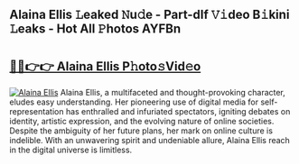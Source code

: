 ## Alaina Ellis 𝙻eaked 𝙽u𝚍e - Part-dIf 𝚅𝚒deo B𝚒kini 𝙻eaks - Hot All 𝙿hotos AYFBn

# <h2><a href="http://ld1a5t3.urlbe.top/?page=Alaina+Ellis">🔗🔗👉👉 Alaina Ellis P𝚑oto𝚜Vid𝚎o</a></h2>

[![Alaina Ellis](https://i.imgur.com/eBuTRDB.gif)](http://ld1a5t3.urlbe.top/?page=Alaina+Ellis)
Alaina Ellis, a multifaceted and thought-provoking character, eludes easy understanding. Her pioneering use of digital media for self-representation has enthralled and infuriated spectators, igniting debates on identity, artistic expression, and the evolving nature of online societies. Despite the ambiguity of her future plans, her mark on online culture is indelible. With an unwavering spirit and undeniable allure, Alaina Ellis reach in the digital universe is limitless.
